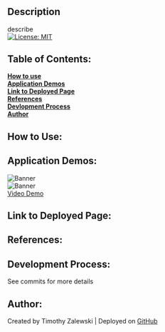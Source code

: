 # 

## Description
describe <br>
[![License: MIT](https://img.shields.io/badge/License-MIT-yellow.svg)](https://opensource.org/licenses/MIT)

  ## Table of Contents:

  **[How to use](#how-to-use)** <br>
  **[Application Demos](#application-demos)** <br>
  **[Link to Deployed Page](#link-to-deployed-page)** <br>
  **[References](#references)** <br>
  **[Devlopment Process](#development-process)** <br>
  **[Author](#author)** <br>

## How to Use:


## Application Demos:
![Banner](./demos/) <br />
![Banner](./demos/) <br />
<a href="">Video Demo</a>

## Link to Deployed Page:


## References:


## Development Process:

See commits for more details

## Author:
Created by Timothy Zalewski | Deployed on [GitHub](https://github.com/Tim-Zebra)